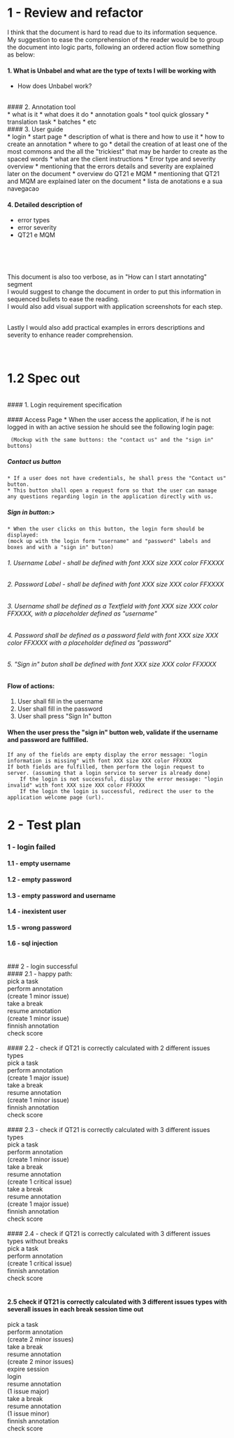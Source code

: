 
# 1 - Review and refactor


I think that the document is hard to read due to its information sequence. My suggestion to ease the comprehension of the reader would be to group the document into logic parts, following an ordered action flow something as below:

#### 1.  What is Unbabel and what are the type of texts I will be working with 
* How does Unbabel work?  

<br />
#### 2. Annotation tool <br />
* what is it 
* what does it do
* annotation goals
* tool quick glossary
	* translation task
	* batches 
	* etc   
	
<br />
#### 3. User guide<br />
* login
* start page
* description of what is there and how to use it
* how to create an annotation 
	* where to go
	* detail the creation of at least one of the most commons and the all the "trickiest" that may be harder to create as the spaced words
	* what are the client instructions
	* Error type and severity overview
		* mentioning that the errors details and severity are explained later on the document 
	* overview do QT21 e MQM
		* mentioning that QT21 and MQM are explained later on the document
	* lista de anotations e a sua navegacao  
	
#### 4. Detailed description of
* error types
* error severity
* QT21 e MQM
<br />
<br />
<br />

This document is also too verbose, as in "How can I start annotating" segment<br />
I would suggest to change the document in order to put this information in sequenced bullets to ease the reading.<br />
I would also add visual support with application screenshots for each step.<br />
<br />

Lastly I would also add practical examples in errors descriptions and severity to enhance reader comprehension.
<br />
<br />
<br />
# 1.2 Spec out
<br />
#### 1. Login requirement specification<br />
<br />
#### Access Page
	* When the user access the application, if he is not logged in with an active session he should see the following login page:
		
	 (Mockup with the same buttons: the "contact us" and the "sign in" buttons)
		

##### Contact us button
	* If a user does not have credentials, he shall press the "Contact us" button.
	* This button shall open a request form so that the user can manage any questions regarding login in the application directly with us.

##### Sign in button:>
	* When the user clicks on this button, the login form should be displayed:
	(mock up with the login form "username" and "password" labels and boxes and with a "sign in" button)
###### 1. Username Label - shall be defined with font XXX size XXX color FFXXXX
###### 2. Password Label - shall be defined with font XXX size XXX color FFXXXX
###### 3. Username shall be defined as a Textfield with font XXX size XXX color FFXXXX, with a placeholder defined as "username"
###### 4. Password shall be defined as a password field with font XXX size XXX color FFXXXX with a placeholder defined as "password"
###### 5. "Sign in" buton shall be defined with font XXX size XXX color FFXXXX

#### Flow of actions:
1. User shall fill in the username
2. User shall fill in the password
3. User shall press "Sign In" button
	
	
#### When the user press the "sign in" button web, validate if the username and password are fullfilled. 
	If any of the fields are empty display the error message: "login information is missing" with font XXX size XXX color FFXXXX
	If both fields are fulfilled, then perform the login request to server. (assuming that a login service to server is already done)
		If the login is not successful, display the error message: "login invalid" with font XXX size XXX color FFXXXX
		If the login the login is successful, redirect the user to the application welcome page (url).
	
	
 
	
# 2 - Test plan <br />
### 1 - login failed <br />
#### 1.1 - empty username <br />
#### 1.2 - empty password <br />
#### 1.3 - empty password and username <br />
#### 1.4 - inexistent user <br />
#### 1.5 - wrong password <br />
#### 1.6 - sql injection <br />
 <br />
### 2 - login successful <br />
#### 2.1 - happy path: <br />
pick a task <br />
perform annotation <br />
(create 1 minor issue) <br />
take a break <br />
resume annotation <br />
(create 1 minor issue) <br />
finnish annotation <br />
check score <br />
 <br />
#### 2.2 - check if QT21 is correctly calculated with 2 different issues types <br />
pick a task <br />
perform annotation <br />
(create 1 major issue) <br />
take a break <br />
resume annotation <br />
(create 1 minor issue) <br />
finnish annotation <br />
check score <br />
 <br />
#### 2.3 - check if QT21 is correctly calculated with 3 different issues types <br />
pick a task <br />
perform annotation <br />
(create 1 minor issue) <br />
take a break <br />
resume annotation <br />
(create 1 critical issue) <br />
take a break <br />
resume annotation <br />
(create 1 major issue) <br />
finnish annotation <br />
check score <br />
 <br />
#### 2.4 - check if QT21 is correctly calculated with 3 different issues types without breaks <br />
pick a task <br />
perform annotation <br />
(create 1 critical issue) <br />
finnish annotation <br />
check score <br />
 <br />

#### 2.5 check if QT21 is correctly calculated with 3 different issues types with severall issues in each break session time out
pick a task <br />
perform annotation <br />
(create 2 minor issues) <br />
take a break <br />
resume annotation <br />
(create 2 minor issues) <br />
expire session <br />
login <br />
resume annotation <br />
(1 issue major) <br />
take a break <br />
resume annotation <br />
(1 issue minor) <br />
finnish annotation <br />
check score <br />
 <br />
